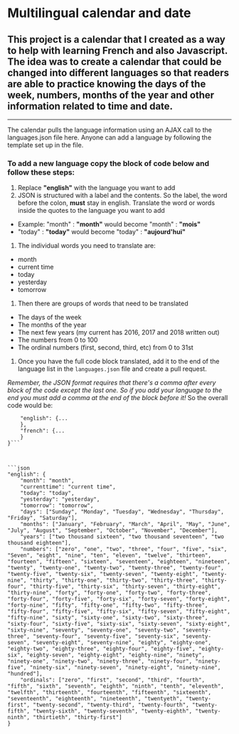 # Multilingual calendar and date

## This project is a calendar that I created as a way to help with learning French and also Javascript. The idea was to create a calendar that could be changed into different languages so that readers are able to practice knowing the days of the week, numbers, months of the year and other information related to time and date.

---

The calendar pulls the language information using an AJAX call to the languages.json file here. Anyone can add a language by following the template set up in the file.

### To add a new language copy the block of code below and follow these steps:

1. Replace **"english"** with the language you want to add
1. JSON is structured with a label and the contents. So the label, the word before the colon, **must** stay in english. Translate the word or words inside the quotes to the language you want to add
  * Example: "month" : **"month"** would become "month" : **"mois"**
  * "today" : **"today"** would become "today" : **"aujourd'hui"**
1. The individual words you need to translate are:
  * month
  * current time
  * today
  * yesterday
  * tomorrow
1. Then there are groups of words that need to be translated
  * The days of the week
  * The months of the year
  * The next few years (my current has 2016, 2017 and 2018 written out)
  * The numbers from 0 to 100
  * The ordinal numbers (first, second, third, etc) from 0 to 31st
1. Once you have the full code block translated, add it to the end of the language list in the `languages.json` file and create a pull request.

*Remember, the JSON format requires that there's a comma after every block of the code except the last one. So if you add your language to the end you must add a comma at the end of the block before it!*
So the overall code would be:
```{
    "english": {...
    },
    "french": {...
    }
}```



```json
"english": {
    "month": "month",
    "currenttime": "current time",
    "today": "today",
    "yesterday": "yesterday",
    "tomorrow": "tomorrow",
    "days": ["Sunday", "Monday", "Tuesday", "Wednesday", "Thursday", "Friday", "Saturday"],
    "months": ["January", "February", "March", "April", "May", "June", "July", "August", "September", "October", "November", "December"],
    "years": ["two thousand sixteen", "two thousand seventeen", "two thousand eighteen"],
    "numbers": ["zero", "one", "two", "three", "four", "five", "six", "Seven", "eight", "nine", "ten", "eleven", "twelve", "thirteen", "fourteen", "fifteen", "sixteen", "seventeen", "eighteen", "nineteen", "twenty", "twenty-one", "twenty-two", "twenty-three", "twenty-four", "twenty-five", "twenty-six", "twenty-seven", "twenty-eight", "twenty-nine", "thirty", "thirty-one", "thirty-two", "thirty-three", "thirty-four", "thirty-five", "thirty-six", "thirty-seven", "thirty-eight", "thirty-nine", "forty", "forty-one", "forty-two", "forty-three", "forty-four", "forty-five", "forty-six", "forty-seven", "forty-eight", "forty-nine", "fifty", "fifty-one", "fifty-two", "fifty-three", "fifty-four", "fifty-five", "fifty-six", "fifty-seven", "fifty-eight", "fifty-nine", "sixty", "sixty-one", "sixty-two", "sixty-three", "sixty-four", "sixty-five", "sixty-six", "sixty-seven", "sixty-eight", "sixty-nine", "seventy", "seventy-one", "seventy-two", "seventy-three", "seventy-four", "seventy-five", "seventy-six", "seventy-seven", "seventy-eight", "seventy-nine", "eighty", "eighty-one", "eighty-two", "eighty-three", "eighty-four", "eighty-five", "eighty-six", "eighty-seven", "eighty-eight", "eighty-nine", "ninety", "ninety-one", "ninety-two", "ninety-three", "ninety-four", "ninety-five", "ninety-six", "ninety-seven", "ninety-eight", "ninety-nine", "hundred"],
    "ordinals": ["zero", "first", "second", "third", "fourth", "fifth", "sixth", "seventh", "eighth", "ninth", "tenth", "eleventh", "twelfth", "thirteenth", "fourteenth", "fifteenth", "sixteenth", "seventeenth", "eighteenth", "nineteenth", "twentyeth", "twenty-first", "twenty-second", "twenty-third", "twenty-fourth", "twenty-fifth", "twenty-sixth", "twenty-seventh", "twenty-eighth", "twenty-ninth", "thirtieth", "thirty-first"]
}
```
